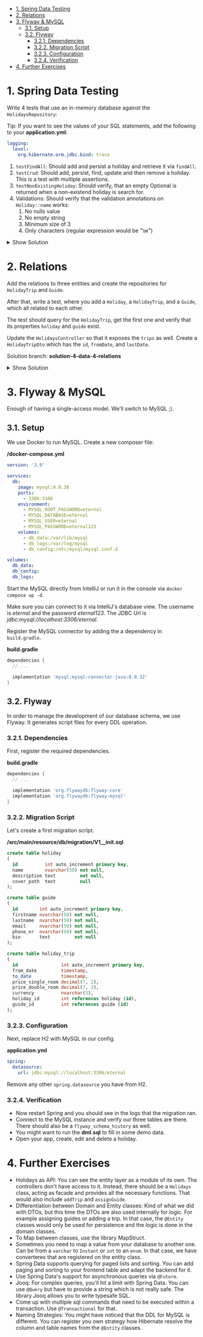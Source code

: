 - [1. Spring Data Testing](#1-spring-data-testing)
- [2. Relations](#2-relations)
- [3. Flyway \& MySQL](#3-flyway--mysql)
  - [3.1. Setup](#31-setup)
  - [3.2. Flyway](#32-flyway)
    - [3.2.1. Dependencies](#321-dependencies)
    - [3.2.2. Migration Script](#322-migration-script)
    - [3.2.3. Configuration](#323-configuration)
    - [3.2.4. Verification](#324-verification)
- [4. Further Exercises](#4-further-exercises)

# 1. Spring Data Testing

Write 4 tests that use an in-memory database against the `HolidaysRepository`:

Tip: If you want to see the values of your SQL statements, add the following to your **application.yml**:

```yml
logging:
  level:
    org.hibernate.orm.jdbc.bind: trace
```

1. `testFindAll`: Should add and persist a holiday and retrieve it via `findAll`.
2. `testCrud`: Should add, persist, find, update and then remove a holiday. This is a test with multiple assertions.
3. `testNonExistingHoliday`: Should verify, that an empty Optional is returned when a non-existend holiday is search for.
4. Validations: Should verify that the validation annotations on `Holiday::name` works:
   1. No nulls value
   2. No empty string
   3. Minimum size of 3
   4. Only characters (regular expression would be "\\w")

<details>
<summary>Show Solution</summary>
<p>

**HolidaysRepositoryTest.java**

```java
package com.softarc.eternal.data;

import static org.assertj.core.api.Assertions.assertThat;
import static org.assertj.core.api.Assertions.assertThatExceptionOfType;

import com.softarc.eternal.domain.HolidayMother;
import jakarta.validation.ConstraintViolationException;
import org.junit.jupiter.api.Test;
import org.junit.jupiter.params.ParameterizedTest;
import org.junit.jupiter.params.provider.ValueSource;
import org.springframework.beans.factory.annotation.Autowired;
import org.springframework.boot.test.autoconfigure.orm.jpa.DataJpaTest;

@DataJpaTest
class HolidaysRepositoryTest {

  @Autowired
  private HolidaysRepository repository;

  @Test
  void testFindAll() {
    var vienna = HolidayMother.vienna().build();
    repository.save(vienna);
    assertThat(repository.findAll()).hasSize(1);
  }

  @Test
  void testCrud() {
    var vienna = HolidayMother.vienna().build();
    repository.save(vienna);
    var entities = repository.findAll();
    assertThat(entities).hasSize(1);
    var entity = entities.get(0);

    assertThat(vienna).isNotEqualTo(entity);
    entity.setName("Wien");
    repository.save(entity);

    var wien = repository.findById(entity.getId()).orElseThrow();
    assertThat(wien.getName()).isEqualTo("Wien");

    repository.deleteById(wien.getId());
    assertThat(repository.findAll()).hasSize(0);
  }

  @Test
  void testNonExistingHoliday() {
    assertThat(repository.findById(1L)).isEmpty();
  }

  @Test
  void testNoBlankName() {
    assertThatExceptionOfType(ConstraintViolationException.class)
      .isThrownBy(() -> repository.save(HolidayMother.vienna().name("").build())
      );
  }

  @Test
  void testNoNullOnName() {
    assertThatExceptionOfType(ConstraintViolationException.class)
      .isThrownBy(() ->
        repository.save(HolidayMother.vienna().name(null).build())
      );
  }

  @ParameterizedTest
  @ValueSource(strings = { "Wr. Neustadt", "District 9", "Tromsø" })
  void testOnlyCharsAndSpaceOnName(String name) {
    assertThatExceptionOfType(ConstraintViolationException.class)
      .isThrownBy(() ->
        repository.save(HolidayMother.vienna().name(name).build())
      );
  }

  @Test
  void testMinSizeOfThreeOnName() {
    assertThatExceptionOfType(ConstraintViolationException.class)
      .isThrownBy(() ->
        repository.save(HolidayMother.vienna().name("Ro").build())
      );
  }
}

```

</p>
</details>

# 2. Relations

Add the relations to three entities and create the repositories for `HolidayTrip` and `Guide`.

After that, write a test, where you add a `Holiday`, a `HolidayTrip`, and a `Guide`, which all related to each other.

The test should query for the `HolidayTrip`, get the first one and verify that its properties `holiday` and `guide` exist.

Update the `HolidaysController` so that it exposes the `trips` as well. Create a `HolidayTripDto` which has the `id`, `fromDate`, and `lastDate`.

Solution branch: **solution-4-data-4-relations**

<details>
<summary>Show Solution</summary>
<p>

**Holiday.java**

```java
//...

public class Holiday {

  // ...

  @OneToMany(mappedBy = "holiday")
  private List<HolidayTrip> trips;
}

```

**Guide.java**

```java
package com.softarc.eternal.domain;

// ...

public class Guide {

  // ...

  @OneToMany
  private Set<HolidayTrip> holidayTrips;
}

```

**HolidayTrip.java**

```java
package com.softarc.eternal.domain;

public class HolidayTrip {

  // ...

  @ManyToOne
  private Holiday holiday;

  @ManyToOne
  private Guide guide;
}

```

**HolidayTripDto.java**

```java
package com.softarc.eternal.web.response;

import jakarta.validation.constraints.NotNull;
import java.time.Instant;

public record HolidayTripDto(
  @NotNull Long id,
  @NotNull Instant fromDate,
  @NotNull Instant toDate
) {}

```

**HolidayReponse.java**

```java
package com.softarc.eternal.web.response;

// ...

public record HolidayResponse(
  //...
  @NotNull List<HolidayTripDto> holidayTrips
) {}

```

**HolidayController.java**

```java
package com.softarc.eternal.web;

// ...

public class HolidaysController {

  // ...

  private HolidayResponse toHolidayResponse(Holiday holiday) {
    var trips = holiday.getTrips().stream().map(HolidayTrip::getId).toList();
    return new HolidayResponse(
      holiday.getId(),
      holiday.getName(),
      holiday.getDescription(),
      holiday.getCoverPath() != null,
      holiday
        .getTrips()
        .stream()
        .map(trip ->
          new HolidayTripDto(trip.getId(), trip.getFromDate(), trip.getToDate())
        )
        .collect(Collectors.toList())
    );
  }
  // ...
}

```

**DbTest.java**

```java
package com.softarc.eternal.data;

import static org.assertj.core.api.Assertions.assertThat;

import com.softarc.eternal.domain.*;
import org.junit.jupiter.api.Disabled;
import org.junit.jupiter.api.Test;
import org.springframework.beans.factory.annotation.Autowired;
import org.springframework.boot.test.autoconfigure.orm.jpa.DataJpaTest;
import org.springframework.boot.test.autoconfigure.orm.jpa.TestEntityManager;

@DataJpaTest
public class DbTest {

  @Autowired
  TestEntityManager entityManager;

  @Autowired
  HolidaysRepository holidaysRepository;

  @Autowired
  GuideRepository guideRepository;

  @Autowired
  HolidayTripRepository holidayTripRepository;

  Holiday vienna;
  HolidayTrip holidayTrip;
  Guide deborah;

  void setupFullHoliday() {
    var holiday = HolidayMother.vienna().build();
    this.vienna = holidaysRepository.save(holiday);

    var guide = GuideMother.deborah().build();
    this.deborah = guideRepository.save(guide);

    var trip = HolidayTripMother.start2022(vienna).guide(deborah).build();
    this.holidayTrip = holidayTripRepository.save(trip);
  }

  @Test
  void testRelationForHolidayTrip() {
    setupFullHoliday();
    var trip = holidayTripRepository.findAll().iterator().next();
    assertThat(trip.getHoliday().getName()).isEqualTo("Vienna");
    assertThat(trip.getGuide().getFirstname()).isEqualTo("Deborah");
  }
}

```

</p>
</details>

# 3. Flyway & MySQL

Enough of having a single-access model. We'll switch to MySQL ;).

## 3.1. Setup

We use Docker to run MySQL. Create a new composer file:

**/docker-compose.yml**

```yml
version: '3.9'

services:
  db:
    image: mysql:8.0.30
    ports:
      - 3306:3306
    environment:
      - MYSQL_ROOT_PASSWORD=eternal
      - MYSQL_DATABASE=eternal
      - MYSQL_USER=eternal
      - MYSQL_PASSWORD=eternal123
    volumes:
      - db_data:/var/lib/mysql
      - db_logs:/var/log/mysql
      - db_config:/etc/mysql/mysql.conf.d

volumes:
  db_data:
  db_config:
  db_logs:
```

Start the MySQL directly from IntelliJ or run it in the console via `docker compose up -d`.

Make sure you can connect to it via IntelliJ's database view. The username is _eternal_ and the password _eternal123_. The JDBC Url is _jdbc:mysql://localhost:3306/eternal_.

Register the MySQL connector by adding the a dependency in `build.gradle`.

**build.gradle**

```groovy
dependencies {
  // ...

  implementation 'mysql:mysql-connector-java:8.0.32'
}
```

## 3.2. Flyway

In order to manage the development of our database schema, we use Flyway. It generates script files for every DDL operation.

### 3.2.1. Dependencies

First, register the required dependencies.

**build.gradle**

```groovy
dependencies {
  // ...

  implementation 'org.flywaydb:flyway-core'
  implementation 'org.flywaydb:flyway-mysql'
}
```

### 3.2.2. Migration Script

Let's create a first migration script.

**/src/main/resource/db/migration/V1\_\_init.sql**

```sql
create table holiday
(
  id          int auto_increment primary key,
  name        nvarchar(50) not null,
  description text         not null,
  cover_path  text         null
);

create table guide
(
  id        int auto_increment primary key,
  firstname nvarchar(50) not null,
  lastname  nvarchar(50) not null,
  email     nvarchar(50) not null,
  phone_nr  nvarchar(50) not null,
  bio       text         not null
);

create table holiday_trip
(
  id                int auto_increment primary key,
  from_date         timestamp,
  to_date           timestamp,
  price_single_room decimal(7, 2),
  price_double_room decimal(7, 2),
  currency          nvarchar(3),
  holiday_id        int references holiday (id),
  guide_id          int references guide (id)
);

```

### 3.2.3. Configuration

Next, replace H2 with MySQL in our config.

**application.yml**

```yml
spring:
  datasource:
    url: jdbc:mysql://localhost:3306/eternal
```

Remove any other `spring.datasource` you have from H2.

### 3.2.4. Verification

- Now restart Spring and you should see in the logs that the migration ran.
- Connect to the MySQL instance and verify our three tables are there. There should also be a `flyway_schema_history` as well.
- You might want to run the **dml.sql** to fill in some demo data.
- Open your app, create, edit and delete a holiday.

# 4. Further Exercises

- Holidays as API: You can see the entity layer as a module of its own. The controllers don't have access to it. Instead, there should be a `Holidays` class, acting as facade and provides all the necessary functions. That would also include `addTrip` and `assignGuide`.
- Differentiation between Domain and Entity classes: Kind of what we did with DTOs, but this time the DTOs are also used internally for logic. For example assigning guides or adding a trip. In that case, the `@Entity` classes would only be used for persistence and the logic is done in the domain classes.
- To Map between classes, use the library MapStruct.
- Sometimes you need to map a value from your database to another one. Can be from a `varchar` to `Instant` or `int` to an `enum`. In that case, we have converteres that are registered on the entity class.
- Spring Data supports querying for paged lists and sorting. You can add paging and sorting to your frontend table and adapt the backend for it.
- Use Spring Data's support for asynchronous queries via `@Future`.
- Jooq: For complex queries, you'll hit a limit with Spring Data. You can use `@Query` but have to provide a string which is not really safe. The library Jooq allows you to write typesafe SQL.
- Come up with multiple sql commands that need to be executed within a transaction. Use `@Transactional` for that.
- Naming Strategies: You might have noticed that the DDL for MySQL is different. You can register you own strategy how Hibernate resolve the column and table names from the `@Entity` classes.
